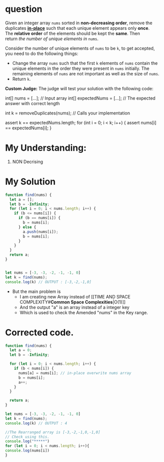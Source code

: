 # question
Given an integer array `nums` sorted in **non-decreasing order**, remove the duplicates [**in-place**](https://en.wikipedia.org/wiki/In-place_algorithm) such that each unique element appears only **once**. The **relative order** of the elements should be kept the **same**. Then return _the number of unique elements in_ `nums`.

Consider the number of unique elements of `nums` to be `k`, to get accepted, you need to do the following things:

- Change the array `nums` such that the first `k` elements of `nums` contain the unique elements in the order they were present in `nums` initially. The remaining elements of `nums` are not important as well as the size of `nums`.
- Return `k`.

**Custom Judge:**
The judge will test your solution with the following code:

int[] nums = [...]; // Input array
int[] expectedNums = [...]; // The expected answer with correct length

int k = removeDuplicates(nums); // Calls your implementation

assert k == expectedNums.length;
for (int i = 0; i < k; i++) {
    assert nums[i] == expectedNums[i];
}



# My Understanding:
1. NON Decrising

# My Solution 
```js
function find(nums) {
  let a = [];
  let b = -Infinity;
  for (let i = 0; i < nums.length; i++) {
    if (b <= nums[i]) {
      if (b == nums[i]) {
        b = nums[i];
      } else {
        a.push(nums[i]);
        b = nums[i];
      }
    }
  }
  return a;
}


let nums = [-3, -3, -2, -1, -1, 0]
let k = find(nums);
console.log(k) // OUTPUT : [-3,-2,-1,0]
```
- But the main problem is 
	- I am creating new Array instead of [[TIME AND SPACE COMPLEXITY#**Common Space Complexities**|O(1)]]
	- And the output "a" is an array instead of a integer key
	- Which is used to check the Amended "nums" in the Key range.

# Corrected code.
```js
function find(nums) {
  let a = 0;
  let b = -Infinity;

  for (let i = 0; i < nums.length; i++) {
    if (b < nums[i]) {
      nums[a] = nums[i]; // in-place overwrite nums array
      b = nums[i];
      a++;
    }
  }

  return a; 
}

let nums = [-3, -3, -2, -1, -1, 0]
let k = find(nums);
console.log(k) // OUTPUT : 4

//The Rearranged array is [-3,-2,-1,0,-1,0]
// Check using this.
console.log("*****")
for (let i = 0; i < nums.length; i++){
console.log(nums[i])
}
```